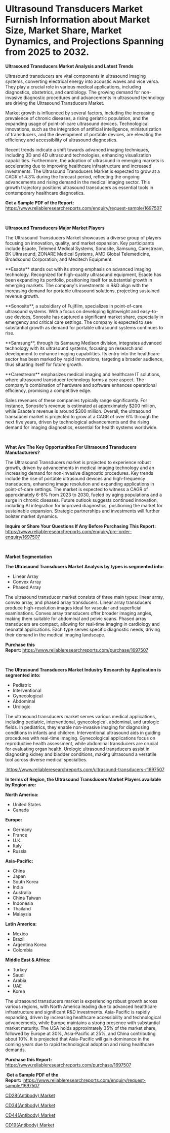 <p><h1>Ultrasound Transducers Market Furnish Information about Market Size, Market Share, Market Dynamics, and Projections Spanning from 2025 to 2032.</h1></p><p><strong>Ultrasound Transducers Market Analysis and Latest Trends</strong></p>
<p><p>Ultrasound transducers are vital components in ultrasound imaging systems, converting electrical energy into acoustic waves and vice versa. They play a crucial role in various medical applications, including diagnostics, obstetrics, and cardiology. The growing demand for non-invasive diagnostic procedures and advancements in ultrasound technology are driving the Ultrasound Transducers Market. </p><p>Market growth is influenced by several factors, including the increasing prevalence of chronic diseases, a rising geriatric population, and the expanding usage of point-of-care ultrasound devices. Technological innovations, such as the integration of artificial intelligence, miniaturization of transducers, and the development of portable devices, are elevating the efficiency and accessibility of ultrasound diagnostics.</p><p>Recent trends indicate a shift towards advanced imaging techniques, including 3D and 4D ultrasound technologies, enhancing visualization capabilities. Furthermore, the adoption of ultrasound in emerging markets is accelerating due to improving healthcare infrastructure and increased investments. The Ultrasound Transducers Market is expected to grow at a CAGR of 4.3% during the forecast period, reflecting the ongoing advancements and rising demand in the medical imaging sector. This growth trajectory positions ultrasound transducers as essential tools in contemporary healthcare diagnostics.</p></p>
<p><strong>Get a Sample PDF of the Report:&nbsp;</strong> <a href="https://www.reliableresearchreports.com/enquiry/request-sample/1697507?utm_campaign=2243&utm_medium=2&utm_source=Github&utm_content=ia&utm_term=03032025&utm_id=ultrasound-transducers">https://www.reliableresearchreports.com/enquiry/request-sample/1697507</a></p>
<p>&nbsp;</p>
<p><strong>Ultrasound Transducers Major Market Players</strong></p>
<p><p>The Ultrasound Transducers Market showcases a diverse group of players focusing on innovation, quality, and market expansion. Key participants include Esaote, Telemed Medical Systems, Sonosite, Samsung, Carestream, BK Ultrasound, ZONARE Medical Systems, AMD Global Telemedicine, Broadsound Corporation, and Meditech Equipment.</p><p>**Esaote** stands out with its strong emphasis on advanced imaging technology. Recognized for high-quality ultrasound equipment, Esaote has been expanding its portfolio, positioning itself for substantial growth in emerging markets. The company's investments in R&D align with the increasing demand for portable ultrasound solutions, projecting sustained revenue growth.</p><p>**Sonosite**, a subsidiary of Fujifilm, specializes in point-of-care ultrasound systems. With a focus on developing lightweight and easy-to-use devices, Sonosite has captured a significant market share, especially in emergency and critical care settings. The company is expected to see substantial growth as demand for portable ultrasound systems continues to rise.</p><p>**Samsung**, through its Samsung Medison division, integrates advanced technology with its ultrasound systems, focusing on research and development to enhance imaging capabilities. Its entry into the healthcare sector has been marked by rapid innovations, targeting a broader audience, thus situating itself for future growth.</p><p>**Carestream** emphasizes medical imaging and healthcare IT solutions, where ultrasound transducer technology forms a core aspect. The company's combination of hardware and software enhances operational efficiency, promising a competitive edge.</p><p>Sales revenues of these companies typically range significantly. For instance, Sonosite's revenue is estimated at approximately $200 million, while Esaote's revenue is around $300 million. Overall, the ultrasound transducer market is projected to grow at a CAGR of over 6% through the next five years, driven by technological advancements and the rising demand for imaging diagnostics, essential for health systems worldwide.</p></p>
<p>&nbsp;</p>
<p><strong>What Are The Key Opportunities For Ultrasound Transducers Manufacturers?</strong></p>
<p><p>The Ultrasound Transducers market is projected to experience robust growth, driven by advancements in medical imaging technology and an increasing demand for non-invasive diagnostic procedures. Key trends include the rise of portable ultrasound devices and high-frequency transducers, enhancing image resolution and expanding applications in point-of-care settings. The market is expected to witness a CAGR of approximately 6-8% from 2023 to 2030, fueled by aging populations and a surge in chronic diseases. Future outlook suggests continued innovation, including AI integration for improved diagnostics, positioning the market for sustainable expansion. Strategic partnerships and investments will further bolster market dynamics.</p></p>
<p><strong>Inquire or Share Your Questions If Any Before Purchasing This Report:</strong> <a href="https://www.reliableresearchreports.com/enquiry/pre-order-enquiry/1697507?utm_campaign=2243&utm_medium=2&utm_source=Github&utm_content=ia&utm_term=03032025&utm_id=ultrasound-transducers">https://www.reliableresearchreports.com/enquiry/pre-order-enquiry/1697507</a></p>
<p>&nbsp;</p>
<p><strong>Market Segmentation</strong></p>
<p><strong>The Ultrasound Transducers Market Analysis by types is segmented into:</strong></p>
<p><ul><li>Linear Array</li><li>Convex Array</li><li>Phased Array</li></ul></p>
<p><p>The ultrasound transducer market consists of three main types: linear array, convex array, and phased array transducers. Linear array transducers produce high-resolution images ideal for vascular and superficial examinations. Convex array transducers offer broader imaging angles, making them suitable for abdominal and pelvic scans. Phased array transducers are compact, allowing for real-time imaging in cardiology and neonatal applications. Each type serves specific diagnostic needs, driving their demand in the medical imaging landscape.</p></p>
<p><strong>Purchase this Report:&nbsp;</strong><a href="https://www.reliableresearchreports.com/purchase/1697507?utm_campaign=2243&utm_medium=2&utm_source=Github&utm_content=ia&utm_term=03032025&utm_id=ultrasound-transducers">https://www.reliableresearchreports.com/purchase/1697507</a></p>
<p>&nbsp;</p>
<p><strong>The Ultrasound Transducers Market Industry Research by Application is segmented into:</strong></p>
<p><ul><li>Pediatric</li><li>Interventional</li><li>Gynecological</li><li>Abdominal</li><li>Urologic</li></ul></p>
<p><p>The ultrasound transducers market serves various medical applications, including pediatric, interventional, gynecological, abdominal, and urologic fields. In pediatrics, they enable non-invasive imaging for diagnosing conditions in infants and children. Interventional ultrasound aids in guiding procedures with real-time imaging. Gynecological applications focus on reproductive health assessment, while abdominal transducers are crucial for evaluating organ health. Urologic ultrasound transducers assist in diagnosing kidney and bladder conditions, making ultrasound a versatile tool across diverse medical specialties.</p></p>
<p><a href="https://www.reliableresearchreports.com/ultrasound-transducers-r1697507?utm_campaign=2243&utm_medium=2&utm_source=Github&utm_content=ia&utm_term=03032025&utm_id=ultrasound-transducers">&nbsp;https://www.reliableresearchreports.com/ultrasound-transducers-r1697507</a></p>
<p><strong>In terms of Region, the Ultrasound Transducers Market Players available by Region are:</strong></p>
<p>
    <p> <strong> North America: </strong>
        <ul>
            <li>United States</li>
            <li>Canada</li>
        </ul>
        </p> 
    <p> <strong> Europe: </strong>
        <ul>
            <li>Germany</li>
            <li>France</li>
            <li>U.K.</li>
            <li>Italy</li>
            <li>Russia</li>
        </ul>
        </p> 
    <p> <strong> Asia-Pacific: </strong>
        <ul>
            <li>China</li>
            <li>Japan</li>
            <li>South Korea</li>
            <li>India</li>
            <li>Australia</li>
            <li>China Taiwan</li>
            <li>Indonesia</li>
            <li>Thailand</li>
            <li>Malaysia</li>
        </ul>
        </p> 
    <p> <strong> Latin America: </strong>
        <ul>
            <li>Mexico</li>
            <li>Brazil</li>
            <li>Argentina Korea</li>
            <li>Colombia</li>
        </ul>
        </p> 
    <p> <strong> Middle East & Africa: </strong>
        <ul>
            <li>Turkey</li>
            <li>Saudi</li>
            <li>Arabia</li>
            <li>UAE</li>
            <li>Korea</li>
        </ul>
    </p>
    </p>
<p><p>The ultrasound transducers market is experiencing robust growth across various regions, with North America leading due to advanced healthcare infrastructure and significant R&D investments. Asia-Pacific is rapidly expanding, driven by increasing healthcare accessibility and technological advancements, while Europe maintains a strong presence with substantial market maturity. The USA holds approximately 35% of the market share, followed by Europe at 30%, Asia-Pacific at 25%, and China contributing about 10%. It is projected that Asia-Pacific will gain dominance in the coming years due to rapid technological adoption and rising healthcare demands.</p></p>
<p><strong>Purchase this Report: </strong><a href="https://www.reliableresearchreports.com/purchase/1697507?utm_campaign=2243&utm_medium=2&utm_source=Github&utm_content=ia&utm_term=03032025&utm_id=ultrasound-transducers">https://www.reliableresearchreports.com/purchase/1697507</a></p>
<p>&nbsp;<strong>Get a Sample PDF of the Report:&nbsp;&nbsp;</strong><a href="https://www.reliableresearchreports.com/enquiry/request-sample/1697507?utm_campaign=2243&utm_medium=2&utm_source=Github&utm_content=ia&utm_term=03032025&utm_id=ultrasound-transducers">https://www.reliableresearchreports.com/enquiry/request-sample/1697507</a></p>
<p><strong></strong></p>
<p><p><a href="https://github.com/nacrehuipie/Market-Research-Report-List-1/blob/main/cd28antibody-market.md?utm_campaign=2243&utm_medium=2&utm_source=Github&utm_content=ia&utm_term=03032025&utm_id=ultrasound-transducers">CD28(Antibody) Market</a></p><p><a href="https://github.com/urticagebbia/Market-Research-Report-List-1/blob/main/cd34antibody-market.md?utm_campaign=2243&utm_medium=2&utm_source=Github&utm_content=ia&utm_term=03032025&utm_id=ultrasound-transducers">CD34(Antibody) Market</a></p><p><a href="https://github.com/wynonachirei9/Market-Research-Report-List-1/blob/main/cd44antibody-market.md?utm_campaign=2243&utm_medium=2&utm_source=Github&utm_content=ia&utm_term=03032025&utm_id=ultrasound-transducers">CD44(Antibody) Market</a></p><p><a href="https://github.com/ugurgyuri/Market-Research-Report-List-1/blob/main/cd19antibody-market.md?utm_campaign=2243&utm_medium=2&utm_source=Github&utm_content=ia&utm_term=03032025&utm_id=ultrasound-transducers">CD19(Antibody) Market</a></p></p>